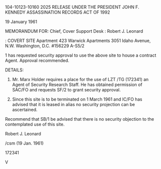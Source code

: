 104-10123-10160 2025 RELEASE UNDER THE PRESIDENT JOHN F. KENNEDY ASSASSINATION RECORDS ACT OF 1992

19 January 1961

MEMORANDUM FOR: Chief, Cover Support Desk
: Robert J. Leonard

: COVERT SITE
Apartment 423
Warwick Apartments
3051 Idaho Avenue, N.W.
Washington, D.C.
#156229 A-S5/2

1 has requested security approval to use the above site to
house a contract Agent. Approval recommended.

DETAILS:

1. Mr. Marx Holder requires a place for the use of LZT
/TG (172341) an Agent of Security Research Staff. He has
obtained permission of SAC/FO and requests SF/2 to grant security
approval.

2. Since this site is to be terminated on 1 March 1961 and
IC/FO has advised that it is leased in alias no security
projection can be ascertained.

Recommend that SB/1 be advised that there is no security
objection to the contemplated use of this site.

Robert J. Leonard

/csm (19 Jan. 1961)

172341

V
